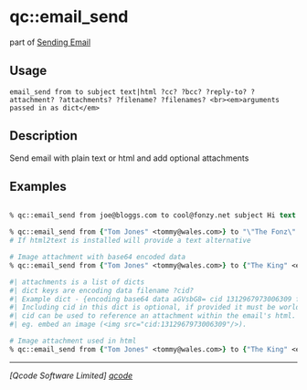 qc::email_send
==============

part of [Sending Email](../email.md)

Usage
-----
`email_send from to subject text|html ?cc? ?bcc? ?reply-to? ?attachment? ?attachments? ?filename? ?filenames?
	<br><em>arguments passed in as dict</em>`

Description
-----------
Send email with plain text or html and add optional attachments

Examples
--------
```tcl

% qc::email_send from joe@bloggs.com to cool@fonzy.net subject Hi text "What's up"

% qc::email_send from {"Tom Jones" <tommy@wales.com>} to "\"The Fonz\" <cool@fonzy.net>"  cc "\"The King\" <elvis@graceland.org>" subject "Woah Woah" html "What's <i>new</i> pussy cat" 
# If html2text is installed will provide a text alternative

# Image attachment with base64 encoded data
% qc::email_send from {"Tom Jones" <tommy@wales.com>} to {"The King" <elvis@graceland.org>}  subject Hi text "The misses"  attachment [list encoding base64 data "AsgHy...Jk==" filename Priscilla.png]

#| attachments is a list of dicts
#| dict keys are encoding data filename ?cid?
#| Example dict - {encoding base64 data aGVsbG8= cid 1312967973006309 filename attach1.pdf}
#| Including cid in this dict is optional, if provided it must be world-unique
#| cid can be used to reference an attachment within the email's html.
#| eg. embed an image (<img src="cid:1312967973006309"/>).

# Image attachment used in html
% qc::email_send from {"Tom Jones" <tommy@wales.com>} to {"The King" <elvis@graceland.org>} subject Hi  html {<h2>Priscilla</h2><img src="cid:1312967973006309"/>}  attachment [list encoding base64 data "AsgHy...Jk==" filename Priscilla.png cid 1312967973006309]

```

----------------------------------
*[Qcode Software Limited] [qcode]*

[qcode]: http://www.qcode.co.uk "Qcode Software"